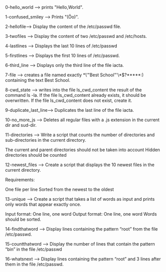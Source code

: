 0-hello_world --> prints "Hello,World".

1-confused_smiley --> Prints "(Ôo)".

2-hellofile--> Display the content of the /etc/passwd file.

3-twofiles --> Display the content of two /etc/passwd and /etc/hosts.

4-lastlines --> Displays the last 10 lines of /etc/passwd

5-firstlines --> Displays the first 10 lines of /etc/passwd.

6-third_line --> Displays only the third line of the file iacta.

7-file --> creates a file named exactly \*\\'"Best School"\'\\*$\?\*\*\*\*\*:) containing the text Best School.

8-cwd_state --> writes into the file ls_cwd_content the result of the command ls -la. If the file ls_cwd_content already exists, it should be overwritten. If the file ls_cwd_content does not exist, create it.

9-duplicate_last_line--> Duplicates the last line of the file iacta.

10-no_more_js --> Deletes all regular files with a .js extension in the current dir and sud-dir.

11-directories --> Write a script that counts the number of directories and sub-directories in the current directory.

The current and parent directories should not be taken into account
Hidden directories should be counted


12-newest_files --> Create a script that displays the 10 newest files in the current directory.

Requirements:

One file per line
Sorted from the newest to the oldest

13-unique --> Create a script that takes a list of words as input and prints only words that appear exactly once.

Input format: One line, one word
Output format: One line, one word
Words should be sorted.

14-findthatword --> Display lines containing the pattern “root” from the file /etc/passwd.

15-countthatword --> Display the number of lines that contain the pattern “bin” in the file /etc/passwd

16-whatsnext --> Display lines containing the pattern “root” and 3 lines after them in the file /etc/passwd.


